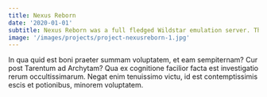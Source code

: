 ```yaml
---
title: Nexus Reborn
date: '2020-01-01'
subtitle: Nexus Reborn was a full fledged Wildstar emulation server. The project was abandoned in favor of supporting the NexusForever project.
image: '/images/projects/project-nexusreborn-1.jpg'
---
```


In qua quid est boni praeter summam voluptatem, et eam sempiternam? Cur post Tarentum ad Archytam? Qua ex cognitione facilior facta est investigatio rerum occultissimarum. Negat enim tenuissimo victu, id est contemptissimis escis et potionibus, minorem voluptatem.
